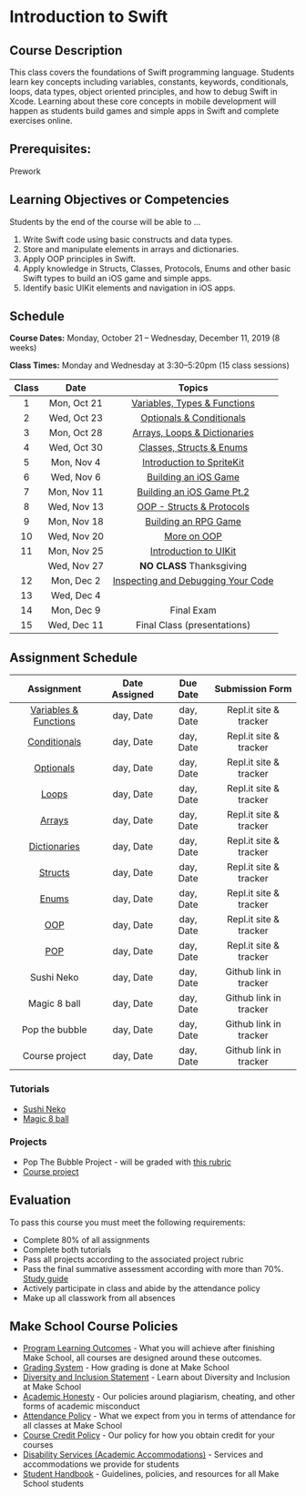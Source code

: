 # Introduction to Swift

## Course Description

This class covers the foundations of Swift programming language. Students learn key concepts including variables, constants, keywords, conditionals, loops, data types, object oriented principles, and how to debug Swift in Xcode. Learning about these core concepts in mobile development will happen as students build games and simple apps in Swift and complete exercises online.

## Prerequisites:

Prework <br>

## Learning Objectives or Competencies

Students by the end of the course will be able to ...

1. Write Swift code using basic constructs and data types.
1. Store and manipulate elements in arrays and dictionaries.
1. Apply OOP principles in Swift.
1. Apply knowledge in Structs, Classes, Protocols, Enums and other basic Swift types to build an iOS game and simple apps.
1. Identify basic UIKit elements and navigation in iOS apps.

## Schedule

**Course Dates:** Monday, October 21 – Wednesday, December 11, 2019 (8 weeks)

**Class Times:** Monday and Wednesday at 3:30–5:20pm (15 class sessions)

| Class |          Date          |                 Topics                  |
|:-----:|:----------------------:|:---------------------------------------:|
|  1    |   Mon, Oct 21    | [Variables, Types & Functions]       |
|  2    |   Wed, Oct 23    | [Optionals & Conditionals]           |
|  3    |   Mon, Oct 28    | [Arrays, Loops & Dictionaries]       |
|  4    |   Wed, Oct 30    | [Classes, Structs & Enums]           |
|  5    |   Mon, Nov 4     | [Introduction to SpriteKit]          |
|  6    |   Wed, Nov 6     | [Building an iOS Game]               |
|  7    |   Mon, Nov 11    | [Building an iOS Game Pt.2]          |
|  8    |   Wed, Nov 13	   | [OOP - Structs & Protocols]          |
|  9    |   Mon, Nov 18    | [Building an RPG Game]               |
|  10   |   Wed, Nov 20    | [More on OOP]                        |
|  11   |   Mon, Nov 25    | [Introduction to UIKit]              |
|       |   Wed, Nov 27    | **NO CLASS** Thanksgiving            |
|  12   |   Mon, Dec 2     | [Inspecting and Debugging Your Code] |
|  13   |   Wed, Dec 4     |                                      |
|  14   |   Mon, Dec 9	   | Final Exam                           |
|  15   |   Wed, Dec 11    | Final Class (presentations)          |

[Variables, Types & Functions]: Lessons/01-Variables-Types-&-Functions/README.md
[Optionals & Conditionals]: Lessons/02-Optionals-&-Conditionals/README.md
[Arrays, Loops & Dictionaries]: Lessons/03-Arrays-Loops-Dictionaries/README.md
[Classes, Structs & Enums]: Lessons/04-Classes-Structs-Enums/README.md
[Introduction to SpriteKit]: Lessons/05-Introduction-to-SpriteKit/README.md
[Building an iOS Game]: Lessons/06-Building-an-iOS-Game/README.md
[Building an iOS Game Pt.2]: Lessons/07-Building-an-iOS-Game-Part-2/README.md
[OOP - Structs & Protocols]: Lessons/08-Introduction-To-OOP-In-Games/README.md
[Building an RPG Game]: Lessons/09-OOP-in-Games-Structs-&-Protocols/README.md
[More on OOP]: Lessons/10-Build-an-RPG-Game/README.md
[Introduction to UIKit]: Lessons/11-Introduction-to-iOS-App-Development-and-UIKit/README.md
[Inspecting and Debugging Your Code]: Lessons/13-Inspecting-And-Debugging-Your-Code/README.md

## Assignment Schedule

|            Assignment                 | Date Assigned |   Due Date   |            Submission Form           |
|:-------------------------------------:|:-------------:|:------------:|:------------------------------------:|
| [Variables & Functions](https://repl.it/classroom/invite/YcFKUQ4)| day, Date | day, Date | Repl.it site & tracker |
| [Conditionals](https://repl.it/classroom/invite/YcGNSq7)         | day, Date | day, Date | Repl.it site & tracker |
| [Optionals](https://repl.it/classroom/invite/YhH356u)            | day, Date | day, Date | Repl.it site & tracker |
| [Loops](https://repl.it/classroom/invite/YcITQAd)                | day, Date | day, Date | Repl.it site & tracker |
| [Arrays](https://repl.it/classroom/invite/YcJWOag)               | day, Date | day, Date | Repl.it site & tracker |
| [Dictionaries](https://repl.it/classroom/invite/0J90Ejp)         | day, Date | day, Date | Repl.it site & tracker |
| [Structs](https://repl.it/classroom/invite/YcKZNKj)              | day, Date | day, Date | Repl.it site & tracker |
| [Enums](https://repl.it/classroom/invite/YcL2Lkm)                | day, Date | day, Date | Repl.it site & tracker |
| [OOP](https://repl.it/classroom/invite/ZpclEej)                  | day, Date | day, Date | Repl.it site & tracker |
| [POP](https://repl.it/classroom/invite/0FruFZO)                  | day, Date | day, Date | Repl.it site & tracker |
| Sushi Neko                                                       | day, Date | day, Date | Github link in tracker |
| Magic 8 ball                                                     | day, Date | day, Date | Github link in tracker |
| Pop the bubble                                                   | day, Date | day, Date | Github link in tracker |
| Course project                                                   | day, Date | day, Date | Github link in tracker |

### Tutorials

- [Sushi Neko](https://www.makeschool.com/academy/track/learn-to-clone-timberman-with-spritekit-and-swift-4)
- [Magic 8 ball](https://www.makeschool.com/academy/track/learn-how-to-build-apps--magic-8-ball)

### Projects

- Pop The Bubble Project - will be graded with [this rubric](https://docs.google.com/document/d/1JEKPGv1ve1Zoq246WEgb9N8WuNkcWasjqnp3CF3kY_g/edit?usp=sharing)
- [Course project]()
<!--- - Independent project. [Rubric](https://docs.google.com/document/d/1vEAeNCwbG9OHmLzYCuV2VzmG0aC2VQdDLoypzXdALj4/edit?usp=sharing) --->

## Evaluation

To pass this course you must meet the following requirements:

- Complete 80% of all assignments
- Complete both tutorials
- Pass all projects according to the associated project rubric
- Pass the final summative assessment according with more than 70%. [Study guide](ADD_STUDY_GUIDE_LNK)
- Actively participate in class and abide by the attendance policy
- Make up all classwork from all absences

## Make School Course Policies

- [Program Learning Outcomes](https://make.sc/program-learning-outcomes) - What you will achieve after finishing Make School, all courses are designed around these outcomes.
- [Grading System](https://make.sc/grading-system) - How grading is done at Make School
- [Diversity and Inclusion Statement](https://make.sc/diversity-and-inclusion-statement) - Learn about Diversity and Inclusion at Make School
- [Academic Honesty](https://make.sc/academic-honesty-policy) - Our policies around plagiarism, cheating, and other forms of academic misconduct
- [Attendance Policy](https://make.sc/attendance-policy) - What we expect from you in terms of attendance for all classes at Make School
- [Course Credit Policy](https://make.sc/course-credit-policy) - Our policy for how you obtain credit for your courses
- [Disability Services (Academic Accommodations)](https://make.sc/disability-services) - Services and accommodations we provide for students
- [Student Handbook](https://make.sc/student-handbook) - Guidelines, policies, and resources for all Make School students
